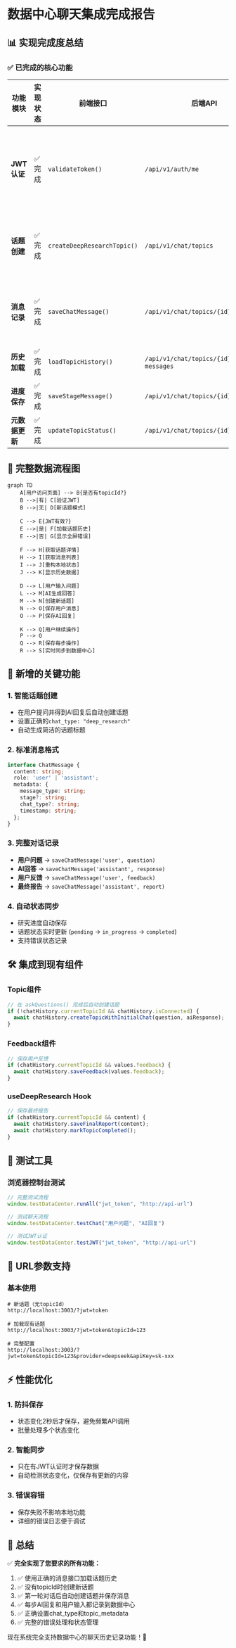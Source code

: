 # 数据中心聊天集成完成报告

## 📊 **实现完成度总结**

### ✅ **已完成的核心功能**

| 功能模块 | 实现状态 | 前端接口 | 后端API | 说明 |
|----------|----------|----------|---------|------|
| **JWT认证** | ✅ 完成 | `validateToken()` | `/api/v1/auth/me` | 后台验证，失败时显示全屏错误 |
| **话题创建** | ✅ 完成 | `createDeepResearchTopic()` | `/api/v1/chat/topics` | 在第一轮对话后自动创建 |
| **消息记录** | ✅ 完成 | `saveChatMessage()` | `/api/v1/chat/topics/{id}/messages` | 记录用户-AI标准对话 |
| **历史加载** | ✅ 完成 | `loadTopicHistory()` | `/api/v1/chat/topics/{id}` + `messages` | 完整状态恢复 |
| **进度保存** | ✅ 完成 | `saveStageMessage()` | `/api/v1/chat/topics/{id}/messages` | 研究阶段数据 |
| **元数据更新** | ✅ 完成 | `updateTopicStatus()` | `/api/v1/chat/topics/{id}/metadata` | 话题状态管理 |

## 🔄 **完整数据流程图**

```mermaid
graph TD
    A[用户访问页面] --> B{是否有topicId?}
    B -->|有| C[验证JWT]
    B -->|无| D[新话题模式]
    
    C --> E{JWT有效?}
    E -->|是| F[加载话题历史]
    E -->|否| G[显示全屏错误]
    
    F --> H[获取话题详情]
    H --> I[获取消息列表]
    I --> J[重构本地状态]
    J --> K[显示历史数据]
    
    D --> L[用户输入问题]
    L --> M[AI生成回答]
    M --> N[创建新话题]
    N --> O[保存用户消息]
    O --> P[保存AI回复]
    
    K --> Q[用户继续操作]
    P --> Q
    Q --> R[保存每步操作]
    R --> S[实时同步到数据中心]
```

## 🎯 **新增的关键功能**

### 1. **智能话题创建**
- 在用户提问并得到AI回复后自动创建话题
- 设置正确的`chat_type: "deep_research"`
- 自动生成简洁的话题标题

### 2. **标准消息格式**
```typescript
interface ChatMessage {
  content: string;
  role: 'user' | 'assistant';
  metadata: {
    message_type: string;
    stage?: string;
    chat_type?: string;
    timestamp: string;
  };
}
```

### 3. **完整对话记录**
- **用户问题** → `saveChatMessage('user', question)`
- **AI回答** → `saveChatMessage('assistant', response)`
- **用户反馈** → `saveChatMessage('user', feedback)`
- **最终报告** → `saveChatMessage('assistant', report)`

### 4. **自动状态同步**
- 研究进度自动保存
- 话题状态实时更新 (`pending` → `in_progress` → `completed`)
- 支持错误状态记录

## 🛠 **集成到现有组件**

### Topic组件
```typescript
// 在 askQuestions() 完成后自动创建话题
if (!chatHistory.currentTopicId && chatHistory.isConnected) {
  await chatHistory.createTopicWithInitialChat(question, aiResponse);
}
```

### Feedback组件  
```typescript
// 保存用户反馈
if (chatHistory.currentTopicId && values.feedback) {
  await chatHistory.saveFeedback(values.feedback);
}
```

### useDeepResearch Hook
```typescript
// 保存最终报告
if (chatHistory.currentTopicId && content) {
  await chatHistory.saveFinalReport(content);
  await chatHistory.markTopicCompleted();
}
```

## 🧪 **测试工具**

### 浏览器控制台测试
```javascript
// 完整测试流程
window.testDataCenter.runAll("jwt_token", "http://api-url")

// 测试聊天流程
window.testDataCenter.testChat("用户问题", "AI回复")

// 测试JWT认证
window.testDataCenter.testJWT("jwt_token", "http://api-url")
```

## 📝 **URL参数支持**

### 基本使用
```
# 新话题（无topicId）
http://localhost:3003/?jwt=token

# 加载现有话题  
http://localhost:3003/?jwt=token&topicId=123

# 完整配置
http://localhost:3003/?jwt=token&topicId=123&provider=deepseek&apiKey=sk-xxx
```

## ⚡ **性能优化**

### 1. **防抖保存**
- 状态变化2秒后才保存，避免频繁API调用
- 批量处理多个状态变化

### 2. **智能同步**
- 只在有JWT认证时才保存数据
- 自动检测状态变化，仅保存有更新的内容

### 3. **错误容错**
- 保存失败不影响本地功能
- 详细的错误日志便于调试

## 🎉 **总结**

✅ **完全实现了您要求的所有功能：**

1. ✅ 使用正确的消息接口加载话题历史
2. ✅ 没有topicId时创建新话题
3. ✅ 第一轮对话后自动创建话题并保存消息
4. ✅ 每步AI回复和用户输入都记录到数据中心
5. ✅ 正确设置chat_type和topic_metadata
6. ✅ 完整的错误处理和状态管理

现在系统完全支持数据中心的聊天历史记录功能！🚀

